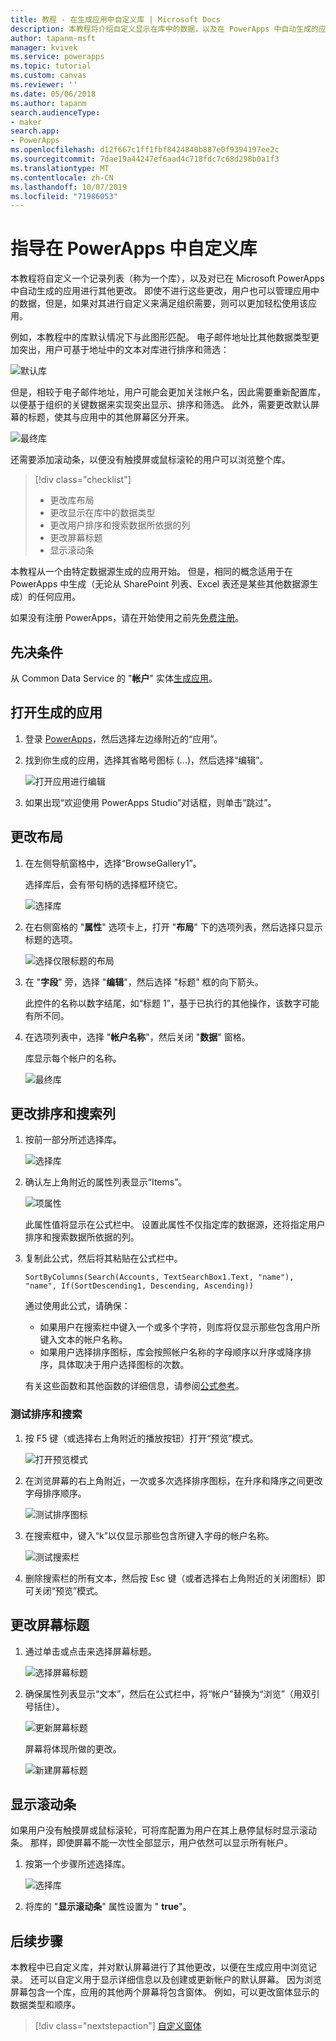```yaml
---
title: 教程 - 在生成应用中自定义库 | Microsoft Docs
description: 本教程将介绍自定义显示在库中的数据，以及在 PowerApps 中自动生成的应用的其他元素。
author: tapanm-msft
manager: kvivek
ms.service: powerapps
ms.topic: tutorial
ms.custom: canvas
ms.reviewer: ''
ms.date: 05/06/2018
ms.author: tapanm
search.audienceType:
- maker
search.app:
- PowerApps
ms.openlocfilehash: d12f667c1ff1fbf8424840b887e0f9394197ee2c
ms.sourcegitcommit: 7dae19a44247ef6aad4c718fdc7c68d298b0a1f3
ms.translationtype: MT
ms.contentlocale: zh-CN
ms.lasthandoff: 10/07/2019
ms.locfileid: "71986053"
---
```

# <a name="tutorial-customize-a-gallery-in-powerapps"></a>指导在 PowerApps 中自定义库

本教程将自定义一个记录列表（称为一个库），以及对已在 Microsoft PowerApps 中自动生成的应用进行其他更改。 即使不进行这些更改，用户也可以管理应用中的数据，但是，如果对其进行自定义来满足组织需要，则可以更加轻松使用该应用。

例如，本教程中的库默认情况下与此图形匹配。 电子邮件地址比其他数据类型更加突出，用户可基于地址中的文本对库进行排序和筛选：

![默认库](./media/customize-layout-sharepoint/gallery-before.png)

但是，相较于电子邮件地址，用户可能会更加关注帐户名，因此需要重新配置库，以便基于组织的关键数据来实现突出显示、排序和筛选。 此外，需要更改默认屏幕的标题，使其与应用中的其他屏幕区分开来。

![最终库](./media/customize-layout-sharepoint/gallery-after.png)

还需要添加滚动条，以便没有触摸屏或鼠标滚轮的用户可以浏览整个库。

> [!div class="checklist"]
> * 更改库布局
> * 更改显示在库中的数据类型
> * 更改用户排序和搜索数据所依据的列
> * 更改屏幕标题
> * 显示滚动条

本教程从一个由特定数据源生成的应用开始。 但是，相同的概念适用于在 PowerApps 中生成（无论从 SharePoint 列表、Excel 表还是某些其他数据源生成）的任何应用。

如果没有注册 PowerApps，请在开始使用之前先[免费注册](https://web.powerapps.com?utm_source=padocs&utm_medium=linkinadoc&utm_campaign=referralsfromdoc)。

## <a name="prerequisites"></a>先决条件

从 Common Data Service 的 "**帐户**" 实体[生成应用](data-platform-create-app.md)。

## <a name="open-the-generated-app"></a>打开生成的应用

1. 登录 [PowerApps](https://web.powerapps.com?utm_source=padocs&utm_medium=linkinadoc&utm_campaign=referralsfromdoc)，然后选择左边缘附近的“应用”。

1. 找到你生成的应用，选择其省略号图标 (...)，然后选择“编辑”。

    ![打开应用进行编辑](./media/customize-layout-sharepoint/open-app.png)

1. 如果出现“欢迎使用 PowerApps Studio”对话框，则单击“跳过”。

## <a name="change-the-layout"></a>更改布局

1. 在左侧导航窗格中，选择“BrowseGallery1”。

    选择库后，会有带句柄的选择框环绕它。

    ![选择库](media/customize-layout-sharepoint/select-gallery-1.png)

1. 在右侧窗格的 "**属性**" 选项卡上，打开 "**布局**" 下的选项列表，然后选择只显示标题的选项。

    ![选择仅限标题的布局](./media/customize-layout-sharepoint/choose-layout.png)

1. 在 "**字段**" 旁，选择 "**编辑**"，然后选择 "标题" 框的向下箭头。

    此控件的名称以数字结尾，如“标题 1”，基于已执行的其他操作，该数字可能有所不同。

1. 在选项列表中，选择 "**帐户名称**"，然后关闭 "**数据**" 窗格。

    库显示每个帐户的名称。

    ![最终库](./media/customize-layout-sharepoint/final-gallery.png)

## <a name="change-sort-and-search-columns"></a>更改排序和搜索列

1. 按前一部分所述选择库。

    ![选择库](./media/customize-layout-sharepoint/select-gallery-title.png)

1. 确认左上角附近的属性列表显示“Items”。

    ![项属性](./media/customize-layout-sharepoint/items-property.png)

    此属性值将显示在公式栏中。 设置此属性不仅指定库的数据源，还将指定用户排序和搜索数据所依据的列。

1. 复制此公式，然后将其粘贴在公式栏中。

    ```SortByColumns(Search(Accounts, TextSearchBox1.Text, "name"), "name", If(SortDescending1, Descending, Ascending))```

    通过使用此公式，请确保：

    * 如果用户在搜索栏中键入一个或多个字符，则库将仅显示那些包含用户所键入文本的帐户名称。
    * 如果用户选择排序图标，库会按照帐户名称的字母顺序以升序或降序排序，具体取决于用户选择图标的次数。

     有关这些函数和其他函数的详细信息，请参阅[公式参考](formula-reference.md)。

### <a name="test-sorting-and-searching"></a>测试排序和搜索

1. 按 F5 键（或选择右上角附近的播放按钮）打开“预览”模式。

    ![打开预览模式](./media/customize-layout-sharepoint/open-preview.png)

1. 在浏览屏幕的右上角附近，一次或多次选择排序图标，在升序和降序之间更改字母排序顺序。

    ![测试排序图标](./media/customize-layout-sharepoint/sort-button.png)

1. 在搜索框中，键入“k”以仅显示那些包含所键入字母的帐户名称。

    ![测试搜索栏](./media/customize-layout-sharepoint/test-filter.png)

1. 删除搜索栏的所有文本，然后按 Esc 键（或者选择右上角附近的关闭图标）即可关闭“预览”模式。

## <a name="change-the-screen-title"></a>更改屏幕标题

1. 通过单击或点击来选择屏幕标题。

    ![选择屏幕标题](./media/customize-layout-sharepoint/select-title.png)

1. 确保属性列表显示“文本”，然后在公式栏中，将“帐户”替换为“浏览”（用双引号括住）。

    ![更新屏幕标题](./media/customize-layout-sharepoint/change-screen-title.png)

    屏幕将体现所做的更改。

    ![新建屏幕标题](./media/customize-layout-sharepoint/new-screen-title.png)

## <a name="show-a-scrollbar"></a>显示滚动条

如果用户没有触摸屏或鼠标滚轮，可将库配置为用户在其上悬停鼠标时显示滚动条。 那样，即使屏幕不能一次性全部显示，用户依然可以显示所有帐户。

1. 按第一个步骤所述选择库。

    ![选择库](./media/customize-layout-sharepoint/select-gallery-sorted.png)

1. 将库的 "**显示滚动条**" 属性设置为 " **true**"。

## <a name="next-steps"></a>后续步骤

本教程中已自定义库，并对默认屏幕进行了其他更改，以便在生成应用中浏览记录。 还可以自定义用于显示详细信息以及创建或更新帐户的默认屏幕。 因为浏览屏幕包含一个库，应用的其他两个屏幕将包含窗体。 例如，可以更改窗体显示的数据类型和顺序。

> [!div class="nextstepaction"]
> [自定义窗体](customize-forms-sharepoint.md)
